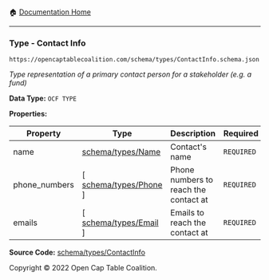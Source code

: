 :house: [Documentation Home](/README.md)

---

### Type - Contact Info

`https://opencaptablecoalition.com/schema/types/ContactInfo.schema.json`

_Type representation of a primary contact person for a stakeholder (e.g. a fund)_

**Data Type:** `OCF TYPE`

**Properties:**

| Property      | Type                                               | Description                           | Required   |
| ------------- | -------------------------------------------------- | ------------------------------------- | ---------- |
| name          | [schema/types/Name](/docs/schema/types/Name)       | Contact's name                        | `REQUIRED` |
| phone_numbers | [ [schema/types/Phone](/docs/schema/types/Phone) ] | Phone numbers to reach the contact at | `REQUIRED` |
| emails        | [ [schema/types/Email](/docs/schema/types/Email) ] | Emails to reach the contact at        | `REQUIRED` |

**Source Code:** [schema/types/ContactInfo](/schema/types/ContactInfo.schema.json)

Copyright © 2022 Open Cap Table Coalition.
